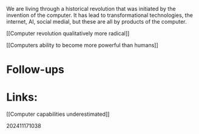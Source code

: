  We are living through a historical revolution that was initiated by the invention of the computer.  It has lead to transformational technologies, the internet, AI, social medial, but these are all by products of the computer. 

[[Computer revolution qualitatively more radical]]

[[Computers ability to become more powerful than humans]]
# Follow-ups


# Links: 
[[Computer capabilities underestimated]]


202411171038
